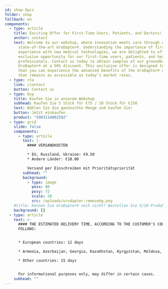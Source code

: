 ```yaml
---
id: shop-5pcs
folder: shop
fallback: en
components:
  - type: article
    title: Exciting Offer for First-Time Users, Patients, and Doctors!
    anchor: contact
    text: Welcome to our webshop, where innovation meets care through our
      state-of-the-art UroDapter®. Understanding the importance of firsthand
      experience with new medical technologies, we are delighted to offer an
      exclusive opportunity for our first-time users, patients, and healthcare
      professionals. Contact us today to obtain samples of our groundbreaking
      UroDapter® at a 50% discount. This exclusive offer is designed to ensure
      that you can experience the advanced benefits of the UroDapter® at a cost
      that remains as accessible as today’s market rates.
  - type: cta
    link: /contact
    button: Contact us
  - type: buy
    title: Kaufen Sie in unserem Webshop
    subhead: Kaufen Sie 5 Stück für €75 / 10 Stück für €150
    text: Wählen Sie die gewünschte Menge und kaufen Sie!
    button: Jetzt einkaufen
    product: "5983114002592"
  - type: grid
    slide: false
    components:
      - type: article
        text: |-
          #### VERSANDKOSTEN

          * EU, Russland, Ukraine: €9.50
          * Andere Länder: €10.00

          Versand per Einschreiben mit Prioritätspriorität
        subhead: ""
        background:
          - type: image
            posx: 80
            posy: 72
            scale: 20
            src: /uploads/urodapter-removebg.png
    #title: Kennen Sie UroDapter® noch nicht? Bestellen Sie 5/10 Produktproben!
    background: []
  - type: article
    text: >-
      #### THE ESTIMATED DELIVERY TIME, ACCORDING TO THE CUSTOMER'S COUNTRY AS
      FOLLOWS:


      * European countries: 12 days

      * Armenia, Azerbaijan, Georgia, Kazakhstan, Kyrgyzstan, Moldova, Russia, Tajikistan, Turkmenistan, Ukraine, Uzbekistan: 19 days

      * Other countries: 15 days


      For informational purposes only, may differ in certain cases.
    subhead: ""
---
```


